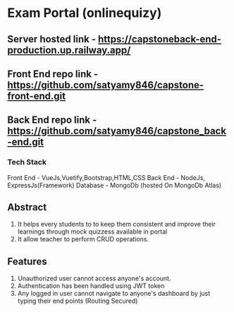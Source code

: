 # Exam Portal (onlinequizy)
## Server hosted link - https://capstoneback-end-production.up.railway.app/

## Front End repo link - https://github.com/satyamy846/capstone-front-end.git
## Back End repo link - https://github.com/satyamy846/capstone_back-end.git

### Tech Stack
Front End - VueJs,Vuetify,Bootstrap,HTML,CSS
Back End - NodeJs, ExpressJs(Framework)
Database - MongoDb (hosted On MongoDb Atlas)

## Abstract
1. It helps every students to to keep them consistent and improve their learnings through mock quizzess available in portal
2. It allow teacher to perform CRUD operations.

## Features
1. Unauthorized user cannot access anyone's account.
2. Authentication has been handled using JWT token
3. Any logged in user cannot navigate to anyone's dashboard by just typing their end points (Routing Secured)
